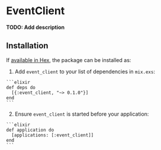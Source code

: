 # EventClient

**TODO: Add description**

## Installation

If [available in Hex](https://hex.pm/docs/publish), the package can be installed as:

  1. Add `event_client` to your list of dependencies in `mix.exs`:

    ```elixir
    def deps do
      [{:event_client, "~> 0.1.0"}]
    end
    ```

  2. Ensure `event_client` is started before your application:

    ```elixir
    def application do
      [applications: [:event_client]]
    end
    ```

